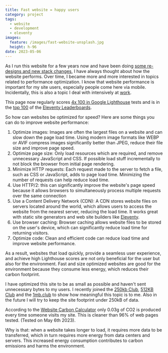 ```yaml
---
title: Fast website = happy users
category: project
tags:
  - website
  - development
  - eleventy
images:
  feature: /images/fast-website-unsplash.jpg
  height: h-96
date: 2023-05-06
---
```

As I run this website for a few years now and have been doing [some re-designs and new stack changes](/website-history/), I have always thought about how the website performs. Over time, I became more and more interested in topics related to performance optimization. I know that website performance is important for my site users, especially people come here via mobile. Incidentally, this is also a topic I deal with intensively at [work](https://www.hlx.live/home).

This page now regularly scores [4x 100 in Google Lighthouse](https://pagespeed.web.dev/analysis/https-markus-haack-com/qdsgvo539g?hl=DE&form_factor=mobile) tests and is in the [top 100](https://www.11ty.dev/speedlify/markus-haack-com/) of the [Eleventy Leaderboards](https://www.11ty.dev/speedlify/).

<is-land on:visible><div class="flex"><a href="https://www.11ty.dev/speedlify/markus-haack-com/" aria-label="Speedlify lighthous score" class="mx-auto no-underline text-mountain-300 hover:text-mountain-600"><speedlify-score speedlify-url="https://www.11ty.dev/speedlify" hash="39ea9d4a" score weight ></speedlify-score></a></div><template data-island="once"><script src="/assets/js/speedlify-score.js"></script></template></is-land>

So how can websites be optimized for speed? Here are some things you can do to improve website performance:

1.  Optimize images: Images are often the largest files on a website and can slow down the page load time. Using modern image formats like WEBP or AVIF compress images significantly better than JPEG, reduce their file size and improve page speed.
2.  Optimize page size: Only load resources which are required, and remove unnecessary JavaScript and CSS. If possible load stuff incrementally to not block the browser from initial page rendering.
3.  Minimize HTTP requests: Each request made to the server to fetch a file, such as CSS or JavaScript, adds to page load time. Minimizing the number of requests can help reduce load time.
4.  Use HTTP/2: this can significantly improve the website's page speed because it allows browsers to simultaneously process multiple requests over the same connection
5.  Use a Content Delivery Network (CDN): A CDN stores website files on servers located around the world, which allows users to access the website from the nearest server, reducing the load time. It works great with static site generators and web site builders like [Eleventy](https://www.11ty.dev/).
6.  Use browser caching: Browser caching allows website files to be stored on the user's device, which can significantly reduce load time for returning visitors.
7.  Optimize code: Clean and efficient code can reduce load time and improve website performance.

As a result, websites that load quickly, provide a seamless user experience, and achieve high Lighthouse scores are not only beneficial for the user but also for the environment. Fast and size optimized websites are good for the environment because they consume less energy, which reduces their carbon footprint.

I have optimized this site to be as small as possible and haven't sent unnecessary bytes to my users. I recently joined the [250kb Club](https://250kb.club/markus-haack-com/), [512KB Club](https://512kb.club) and the [1mb.club](https://1mb.club) to show how meaningful this topic is to me. Also in the future I will try to keep the site footprint under 250kB of data.

According to the [Website Carbon Calculator](https://www.websitecarbon.com/website/markus-haack-com/) only 0.03g of CO2 is produced every time someone visits my site. This is cleaner than 96% of web pages tested. (Tested on May 6th 2023).

<is-land on:visible>
<div id="wcb" class="carbonbadge"></div>
<template data-island="once"><script src="https://unpkg.com/website-carbon-badges@1.1.3/b.min.js" defer></script></template></is-land>

Why is that: when a website takes longer to load, it requires more data to be transferred, which in turn requires more energy from data centers and servers. This increased energy consumption contributes to carbon emissions and harms the environment.

